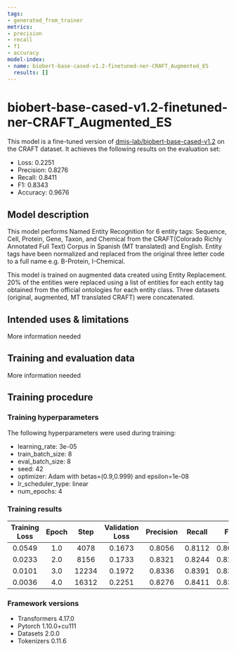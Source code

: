 ```yaml
---
tags:
- generated_from_trainer
metrics:
- precision
- recall
- f1
- accuracy
model-index:
- name: biobert-base-cased-v1.2-finetuned-ner-CRAFT_Augmented_ES
  results: []
---
```


<!-- This model card has been generated automatically according to the information the Trainer had access to. You
should probably proofread and complete it, then remove this comment. -->

# biobert-base-cased-v1.2-finetuned-ner-CRAFT_Augmented_ES

This model is a fine-tuned version of [dmis-lab/biobert-base-cased-v1.2](https://huggingface.co/dmis-lab/biobert-base-cased-v1.2) on the CRAFT dataset.
It achieves the following results on the evaluation set:
- Loss: 0.2251
- Precision: 0.8276
- Recall: 0.8411
- F1: 0.8343
- Accuracy: 0.9676

## Model description

This model performs Named Entity Recognition for 6 entity tags: Sequence, Cell, Protein, Gene, Taxon, and Chemical from the CRAFT(Colorado Richly Annotated Full Text) Corpus in Spanish (MT translated) and English. Entity tags have been normalized and replaced from the original three letter code to a full name e.g. B-Protein, I-Chemical.

This model is trained on augmented data created using Entity Replacement. 20% of the entities were replaced using a list of entities for each entity tag obtained from the official ontologies for each entity class. Three datasets (original, augmented, MT translated CRAFT) were concatenated.


## Intended uses & limitations

More information needed

## Training and evaluation data

More information needed

## Training procedure

### Training hyperparameters

The following hyperparameters were used during training:
- learning_rate: 3e-05
- train_batch_size: 8
- eval_batch_size: 8
- seed: 42
- optimizer: Adam with betas=(0.9,0.999) and epsilon=1e-08
- lr_scheduler_type: linear
- num_epochs: 4

### Training results

| Training Loss | Epoch | Step  | Validation Loss | Precision | Recall | F1     | Accuracy |
|:-------------:|:-----:|:-----:|:---------------:|:---------:|:------:|:------:|:--------:|
| 0.0549        | 1.0   | 4078  | 0.1673          | 0.8056    | 0.8112 | 0.8084 | 0.9640   |
| 0.0233        | 2.0   | 8156  | 0.1733          | 0.8321    | 0.8244 | 0.8283 | 0.9662   |
| 0.0101        | 3.0   | 12234 | 0.1972          | 0.8336    | 0.8391 | 0.8363 | 0.9678   |
| 0.0036        | 4.0   | 16312 | 0.2251          | 0.8276    | 0.8411 | 0.8343 | 0.9676   |


### Framework versions

- Transformers 4.17.0
- Pytorch 1.10.0+cu111
- Datasets 2.0.0
- Tokenizers 0.11.6
